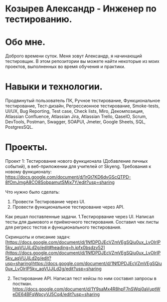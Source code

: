 # Козырев Александр - Инженер по тестированию.

# Обо мне.
Доброго времени суток. Меня зовут Александр, я начинающий тестировщик. 
В этом репозитории вы можете найти некоторые из моих проектов, выполненных во время обучения и практики.

# Навыки и технологии.
Продвинутый пользователь ПК, Ручное тестирование, Функциональное тестирование, Тест-дизайн, Регрессионное тестирование, Smoke-tests, UI/UX, Bug Reporting,
Test case, Check lists, Miro, Декомпозиция, Atlassian Confluence, Atlassian Jira, Atlassian Trello, QaseIO, Scrum, DevTools, Postman, Swagger, SOAPUI, Jmeter, Google Sheets, SQL, PostgresSQL.

# Проекты.
Проект 1: Тестирование нового функционала (Добавление личных событий), в веб-приложении для учителей от Skyeng.
Требования к новому функционалу:
https://docs.google.com/document/d/1rGt7KD6dvGScQTPD-8fOmJmgA8CO8SobpamutSMjx7Y/edit?usp=sharing

Что нужно было сделать:
1. Провести Тестирование через UI.
2. Провести функциональное тестирование через API.

Как решал поставленные задачи.
1.Тестирорвание через UI.
Написал тесты для дымового и приёмочного тестирования. Составил чек листы для регресс тестов и функционального тестирования. 

Скриншоты и описание задач:
[https://docs.google.com/document/d/1NfDPDJEcVZmVEgSQiu0ux_LvOlrIP5kv_aqVUJjLd2g/edit#heading=h.ipfx0bsdzv52](https://docs.google.com/document/d/1NfDPDJEcVZmVEgSQiu0ux_LvOlrIP5kv_aqVUJjLd2g/edit?usp=sharing)https://docs.google.com/document/d/1NfDPDJEcVZmVEgSQiu0ux_LvOlrIP5kv_aqVUJjLd2g/edit?usp=sharing

2. Тестирование API.
Написал тест кейсы по ним составил запросы в постман.
https://docs.google.com/document/d/1Y9saMx4R8hpF7nSWqj0aVuptWeDE64BFqWpcyVJ5Cq4/edit?usp=sharing

